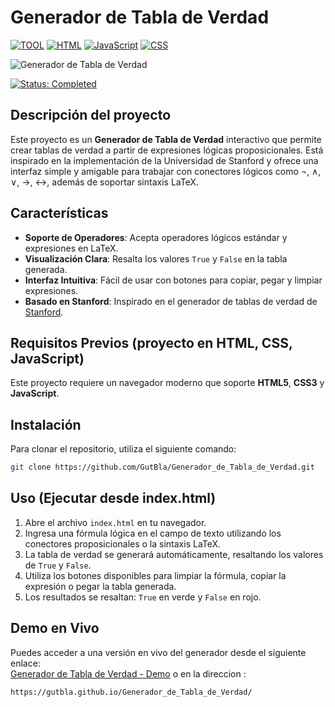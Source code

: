 # Generador de Tabla de Verdad  
[![TOOL](https://img.shields.io/badge/-TOOL-6c3fc6.svg?logo=googleforms&style=popout&logoColor=white)](#)
[![HTML](https://img.shields.io/badge/HTML-%23E34F26.svg?logo=html5&logoColor=white&style=popout&)](#)
[![JavaScript](https://img.shields.io/badge/JavaScript-F7DF1E?logo=javascript&logoColor=000&style=popout&)](#)
[![CSS](https://img.shields.io/badge/CSS-1572B6?logo=css3&logoColor=fff&style=popout&)](#)


![Generador de Tabla de Verdad](images/generador-de-tabla-de-verdad.png)

[![Status: Completed](https://img.shields.io/badge/Status-Completed-verde.svg?logo=&style=popout)](#)

## Descripción del proyecto
Este proyecto es un **Generador de Tabla de Verdad** interactivo que permite crear tablas de verdad a partir de expresiones lógicas proposicionales. Está inspirado en la implementación de la Universidad de Stanford y ofrece una interfaz simple y amigable para trabajar con conectores lógicos como ¬, ∧, ∨, →, ↔, además de soportar sintaxis LaTeX.

## Características
- **Soporte de Operadores**: Acepta operadores lógicos estándar y expresiones en LaTeX.
- **Visualización Clara**: Resalta los valores `True` y `False` en la tabla generada.
- **Interfaz Intuitiva**: Fácil de usar con botones para copiar, pegar y limpiar expresiones.
- **Basado en Stanford**: Inspirado en el generador de tablas de verdad de [Stanford](https://web.stanford.edu/class/cs103/tools/truth-table-tool/).

## Requisitos Previos (proyecto en HTML, CSS, JavaScript)
Este proyecto requiere un navegador moderno que soporte **HTML5**, **CSS3** y **JavaScript**.

## Instalación
Para clonar el repositorio, utiliza el siguiente comando:

```bash
git clone https://github.com/GutBla/Generador_de_Tabla_de_Verdad.git
```

## Uso (Ejecutar desde index.html)
1. Abre el archivo `index.html` en tu navegador.
2. Ingresa una fórmula lógica en el campo de texto utilizando los conectores proposicionales o la sintaxis LaTeX.
3. La tabla de verdad se generará automáticamente, resaltando los valores de `True` y `False`.
4. Utiliza los botones disponibles para limpiar la fórmula, copiar la expresión o pegar la tabla generada.
5. Los resultados se resaltan: `True` en verde y `False` en rojo.

## Demo en Vivo
Puedes acceder a una versión en vivo del generador desde el siguiente enlace:  
[Generador de Tabla de Verdad - Demo](https://gutbla.github.io/Generador_de_Tabla_de_Verdad/)
o en la direccion :
```
https://gutbla.github.io/Generador_de_Tabla_de_Verdad/
```
